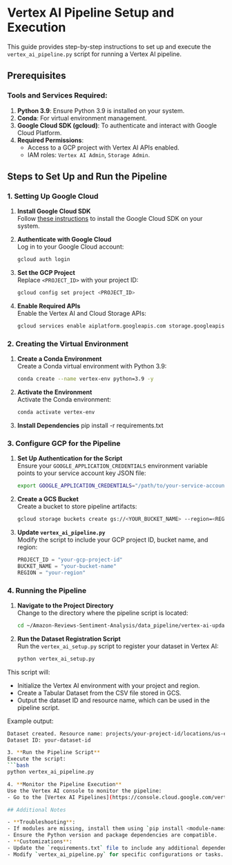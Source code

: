 # Vertex AI Pipeline Setup and Execution

This guide provides step-by-step instructions to set up and execute the `vertex_ai_pipeline.py` script for running a Vertex AI pipeline.

## Prerequisites

### Tools and Services Required:
1. **Python 3.9**: Ensure Python 3.9 is installed on your system.
2. **Conda**: For virtual environment management.
3. **Google Cloud SDK (gcloud)**: To authenticate and interact with Google Cloud Platform.
4. **Required Permissions**:
   - Access to a GCP project with Vertex AI APIs enabled.
   - IAM roles: `Vertex AI Admin`, `Storage Admin`.

## Steps to Set Up and Run the Pipeline

### 1. Setting Up Google Cloud

1. **Install Google Cloud SDK**  
   Follow [these instructions](https://cloud.google.com/sdk/docs/install) to install the Google Cloud SDK on your system.

2. **Authenticate with Google Cloud**  
   Log in to your Google Cloud account:
   ```bash
   gcloud auth login

3. **Set the GCP Project**  
   Replace `<PROJECT_ID>` with your project ID:
   ```bash
   gcloud config set project <PROJECT_ID>

4. **Enable Required APIs**  
   Enable the Vertex AI and Cloud Storage APIs:
   ```bash
   gcloud services enable aiplatform.googleapis.com storage.googleapis.com

### 2. Creating the Virtual Environment

1. **Create a Conda Environment**  
   Create a Conda virtual environment with Python 3.9:
   ```bash
   conda create --name vertex-env python=3.9 -y

2. **Activate the Environment**  
   Activate the Conda environment:
   ```bash
   conda activate vertex-env

3. **Install Dependencies**
   pip install -r requirements.txt

### 3. Configure GCP for the Pipeline

1. **Set Up Authentication for the Script**  
   Ensure your `GOOGLE_APPLICATION_CREDENTIALS` environment variable points to your service account key JSON file:
   ```bash
   export GOOGLE_APPLICATION_CREDENTIALS="/path/to/your-service-account-key.json"

2. **Create a GCS Bucket**  
   Create a bucket to store pipeline artifacts:
   ```bash
   gcloud storage buckets create gs://<YOUR_BUCKET_NAME> --region=<REGION>

3. **Update `vertex_ai_pipeline.py`**  
   Modify the script to include your GCP project ID, bucket name, and region:
   ```python
   PROJECT_ID = "your-gcp-project-id"
   BUCKET_NAME = "your-bucket-name"
   REGION = "your-region"

### 4. Running the Pipeline

1. **Navigate to the Project Directory**  
   Change to the directory where the pipeline script is located:
   ```bash
   cd ~/Amazon-Reviews-Sentiment-Analysis/data_pipeline/vertex-ai-updated

2. **Run the Dataset Registration Script**  
   Run the `vertex_ai_setup.py` script to register your dataset in Vertex AI:
   ```bash
   python vertex_ai_setup.py

This script will:
   - Initialize the Vertex AI environment with your project and region.
   - Create a Tabular Dataset from the CSV file stored in GCS.
   - Output the dataset ID and resource name, which can be used in the pipeline script.

Example output:
   ```bash
   Dataset created. Resource name: projects/your-project-id/locations/us-east1/datasets/1234567890
   Dataset ID: your-dataset-id

3. **Run the Pipeline Script**  
   Execute the script:
   ```bash
   python vertex_ai_pipeline.py

4. **Monitor the Pipeline Execution**  
   Use the Vertex AI console to monitor the pipeline:
   - Go to the [Vertex AI Pipelines](https://console.cloud.google.com/vertex-ai/pipelines) page in the GCP Console.

## Additional Notes

- **Troubleshooting**:
  - If modules are missing, install them using `pip install <module-name>`.
  - Ensure the Python version and package dependencies are compatible.
- **Customizations**:
  - Update the `requirements.txt` file to include any additional dependencies.
  - Modify `vertex_ai_pipeline.py` for specific configurations or tasks.
